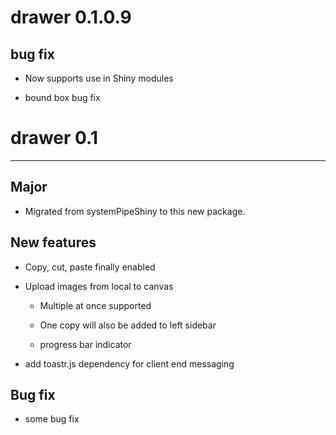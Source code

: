 # drawer 0.1.0.9

## bug fix

-   Now supports use in Shiny modules

-   bound box bug fix

# drawer 0.1

------------------------------------------------------------------------

## Major

-   Migrated from systemPipeShiny to this new package.

## New features

-   Copy, cut, paste finally enabled

-   Upload images from local to canvas

    -   Multiple at once supported

    -   One copy will also be added to left sidebar

    -   progress bar indicator

-   add toastr.js dependency for client end messaging

## Bug fix

-   some bug fix
